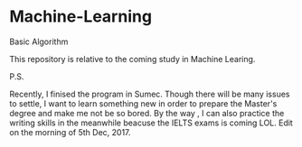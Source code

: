 # Machine-Learning
Basic Algorithm


This repository is relative to the coming study in Machine Learing.

P.S.

Recently,  I finised the program in Sumec. Though there will be many issues to settle, I want to learn something new in order to prepare the Master's degree and make me not be so bored. By the way , I can also practice the writing skills in the meanwhile beacuse the IELTS exams is coming LOL.
Edit on the morning of 5th Dec, 2017.
